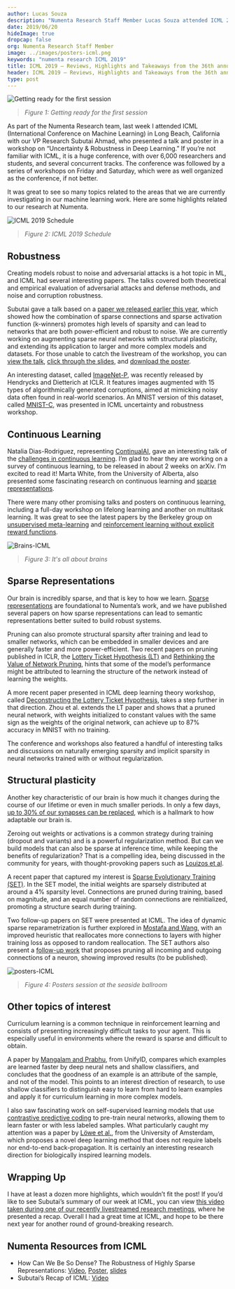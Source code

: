 ```yaml
---
author: Lucas Souza
description: "Numenta Research Staff Member Lucas Souza attended ICML 2019 with VP Research Subutai Ahmad.  In this blog post, he shares the highlights and key takeaways of this year's conference and reflects on the major themes related to our current machine learning research."
date: 2019/06/20
hideImage: true
dropcap: false
org: Numenta Research Staff Member
image: ../images/posters-icml.png
keywords: "numenta research ICML 2019"
title: ICML 2019 – Reviews, Highlights and Takeaways from the 36th annual Machine Learning Conference
header: ICML 2019 – Reviews, Highlights and Takeaways from the 36th annual Machine Learning Conference
type: post
---
```


![Getting ready for the first session](../images/getting-ready-icml.png)

> *Figure 1: Getting ready for the first session*

As part of the Numenta Research team, last week I attended ICML (International Conference on Machine Learning) in Long Beach, California with our VP Research Subutai Ahmad, who presented a talk and poster in a workshop on “Uncertainty & Robustness in Deep Learning.” If you’re not familiar with ICML, it is a huge conference, with over 6,000 researchers and students, and several concurrent tracks. The conference was followed by a series of workshops on Friday and Saturday, which were as well organized as the conference, if not better.

It was great to see so many topics related to the areas that we are currently investigating in our machine learning work. Here are some highlights related to our research at Numenta.

![ICML 2019 Schedule](../images/icml-agenda.png)

> *Figure 2: ICML 2019 Schedule*

## Robustness
Creating models robust to noise and adversarial attacks is a hot topic in ML, and ICML had several interesting papers. The talks covered both theoretical and empirical evaluation of adversarial attacks and defense methods, and noise and corruption robustness.

Subutai gave a talk based on a [paper we released earlier this year](https://arxiv.org/abs/1903.11257), which showed how the combination of sparse connections and sparse activation function (k-winners) promotes high levels of sparsity and can lead to networks that are both power-efficient and robust to noise. We are currently working on augmenting sparse neural networks with structural plasticity, and extending its application to larger and more complex models and datasets.  For those unable to catch the livestream of the workshop, you can [view the talk](https://www.facebook.com/icml.imls/videos/474831503062000/?t=3628), [click through the slides](https://www.slideshare.net/numenta/icml-2019-workshop-how-can-we-be-so-dense-the-robustness-of-highly-sparse-representations), and [download the poster](/assets/pdf/posters/ICML-Robustness-June-2019-poster.pdf).  

An interesting dataset, called [ImageNet-P](https://arxiv.org/abs/1903.12261), was recently released by Hendrycks and Dietterich at ICLR. It features images augmented with 15 types of algorithmically generated corruptions, aimed at mimicking noisy data often found in real-world scenarios. An MNIST version of this dataset, called [MNIST-C](https://arxiv.org/abs/1906.02337), was presented in ICML uncertainty and robustness workshop.

## Continuous Learning
Natalia Dias-Rodriguez, representing [ContinualAI](https://www.continualai.org/), gave an interesting talk of the [challenges in continuous learning](https://slideslive.com/38917211/continual-learning-and-robotics-an-overview). I’m glad to hear they are working on a survey of continuous learning, to be released in about 2 weeks on arXiv. I’m excited to read it! Marta White, from the University of Alberta, also presented some fascinating research on continuous learning and [sparse representations](https://arxiv.org/abs/1811.06626).

There were many other promising talks and posters on continuous learning, including a full-day workshop on lifelong learning and another on multitask learning. It was great to see the latest papers by the Berkeley group on [unsupervised meta-learning](https://arxiv.org/abs/1810.02334) and [reinforcement learning without explicit reward functions](https://arxiv.org/abs/1904.07854).

![Brains-ICML](../images/brains-icml.png)

> *Figure 3: It's all about brains*

## Sparse Representations
Our brain is incredibly sparse, and that is key to how we learn. [Sparse representations](/neuroscience-research/sparse-distributed-representations/) are foundational to Numenta’s work, and we have published several papers on how sparse representations can lead to semantic representations better suited to build robust systems.

Pruning can also promote structural sparsity after training and lead to smaller networks, which can be embedded in smaller devices and are generally faster and more power-efficient. Two recent papers on pruning published in ICLR, the [Lottery Ticket Hypothesis (LT)](https://arxiv.org/abs/1803.03635) and [Rethinking the Value of Network Pruning](https://arxiv.org/abs/1810.05270), hints that some of the model’s performance might be attributed to learning the structure of the network instead of learning the weights.

A more recent paper presented in ICML deep learning theory workshop, called [Deconstructing the Lottery Ticket Hypothesis](https://eng.uber.com/deconstructing-lottery-tickets/), takes a step further in that direction. Zhou et al. extends the LT paper and shows that a pruned neural network, with weights initialized to constant values with the same sign as the weights of the original network, can achieve up to 87% accuracy in MNIST with no training.

The conference and workshops also featured a handful of interesting talks and discussions on naturally emerging sparsity and implicit sparsity in neural networks trained with or without regularization.

## Structural plasticity
Another key characteristic of our brain is how much it changes during the course of our lifetime or even in much smaller periods. In only a few days, [up to 30% of our synapses can be replaced](http://www.jneurosci.org/content/35/36/12535), which is a hallmark to how adaptable our brain is.

Zeroing out weights or activations is a common strategy during training (dropout and variants) and is a powerful regularization method. But can we build models that can also be sparse at inference time, while keeping the benefits of regularization? That is a compelling idea, being discussed in the community for years, with thought-provoking papers such as [Louizos et al](https://arxiv.org/abs/1712.01312).

A recent paper that captured my interest is [Sparse Evolutionary Training (SET)](https://arxiv.org/abs/1707.04780). In the SET model, the initial weights are sparsely distributed at around a 4% sparsity level. Connections are pruned during training, based on magnitude, and an equal number of random connections are reinitialized, promoting a structure search during training.

Two follow-up papers on SET were presented at ICML. The idea of dynamic sparse reparametrization is further explored in [Mostafa and Wang](https://arxiv.org/abs/1902.05967), with an improved heuristic that reallocates more connections to layers with higher training loss as opposed to random reallocation. The SET authors also present a [follow-up work](https://arxiv.org/abs/1906.11626) that proposes pruning all incoming and outgoing connections of a neuron, showing improved results (to be published).

![posters-ICML](../images/posters-icml.png)

> *Figure 4: Posters session at the seaside ballroom*

## Other topics of interest

Curriculum learning is a common technique in reinforcement learning and consists of presenting increasingly difficult tasks to your agent. This is especially useful in environments where the reward is sparse and difficult to obtain.

A paper by [Mangalam and Prabhu](https://openreview.net/pdf?id=HkxHv4rn24), from UnifyID, compares which examples are learned faster by deep neural nets and shallow classifiers, and concludes that the goodness of an example is an attribute of the sample, and not of the model. This points to an interest direction of research, to use shallow classifiers to distinguish easy to learn from hard to learn examples and apply it for curriculum learning in more complex models.

I also saw fascinating work on self-supervised learning models that use [contrastive predictive coding](https://arxiv.org/abs/1807.03748) to pre-train neural networks, allowing them to learn faster or with less labeled samples. What particularly caught my attention was a paper by [Löwe et al.](https://arxiv.org/abs/1905.11786), from the University of Amsterdam, which proposes a novel deep learning method that does not require labels nor end-to-end back-propagation. It is certainly an interesting research direction for biologically inspired learning models.

## Wrapping Up
I have at least a dozen more highlights, which wouldn’t fit the post! If you’d like to see Subutai’s summary of our week at ICML, you can view [this video taken during one of our recently livestreamed research meetings](https://www.youtube.com/watch?v=46vh8Cq2quw), where he presented a recap.  Overall I had a great time at ICML, and hope to be there next year for another round of ground-breaking research.

## Numenta Resources from ICML
* How Can We Be So Dense? The Robustness of Highly Sparse Representations: [Video](https://www.facebook.com/icml.imls/videos/474831503062000/?t=3628), [Poster](/assets/pdf/posters/ICML-Robustness-June-2019-poster.pdf), [slides](https://www.slideshare.net/numenta/icml-2019-workshop-how-can-we-be-so-dense-the-robustness-of-highly-sparse-representations)
* Subutai’s Recap of ICML: [Video](https://www.youtube.com/watch?v=46vh8Cq2quw)

